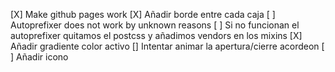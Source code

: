 [X] Make github pages work
[X] Añadir borde entre cada caja
[ ] Autoprefixer does not work by unknown reasons
[ ] Si no funcionan el autoprefixer quitamos el postcss y añadimos vendors en los mixins
[X] Añadir gradiente color activo
[] Intentar animar la apertura/cierre acordeon
[ ] Añadir icono